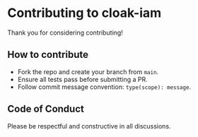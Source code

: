 # Contributing to cloak-iam

Thank you for considering contributing!

## How to contribute
- Fork the repo and create your branch from `main`.
- Ensure all tests pass before submitting a PR.
- Follow commit message convention: `type(scope): message`.

## Code of Conduct
Please be respectful and constructive in all discussions.
